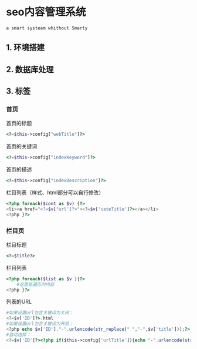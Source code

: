# seo内容管理系统
`a smart systeam whithout Smarty`
## 1. 环境搭建

## 2. 数据库处理


## 3. 标签
### 首页
首页的标题
```php
<?=$this->config["webTitle"]?>
```
首页的关键词
```php
<?=$this->config["indexKeyword"]?>
```
首页的描述
```php
<?=$this->config["indexDescription"]?>
```
栏目列表（样式、html部分可以自行修改）
```php
<?php foreach($cont as $v) {?>
<li><a href="<?=$v['url']?>"><?=$v['cateTitle']?></a></li>
<?php }?>
```
### 栏目页
栏目标题
```php
<?=$title?>
```
栏目列表
```php
<?php foreach($list as $v ){?>
    #这里是遍历的内容
<?php }?>
```
列表的URL 

```php
#如果设置url包含关键词为关闭：
<?=$v['ID']?>.html
#如果设置url包含关键词为开启：
<?php echo $v['ID']."-".urlencode(str_replace(" ","-",$v['title']));?>.html
#自动选择：
<?=$v['ID']?><?php if($this->config['urlTitle']){echo "-".urlencode(str_replace(" ","-",$v['title']));}?>.html
```


